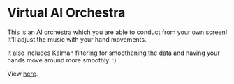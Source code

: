 # Virtual AI Orchestra
This is an AI orchestra which you are able to conduct from your own screen! It'll adjust the music with your hand movements.

It also includes Kalman filtering for smoothening the data and having your hands move around more smoothly. :) 

View [here](https://avpednekar.github.io/virtualorch/).
